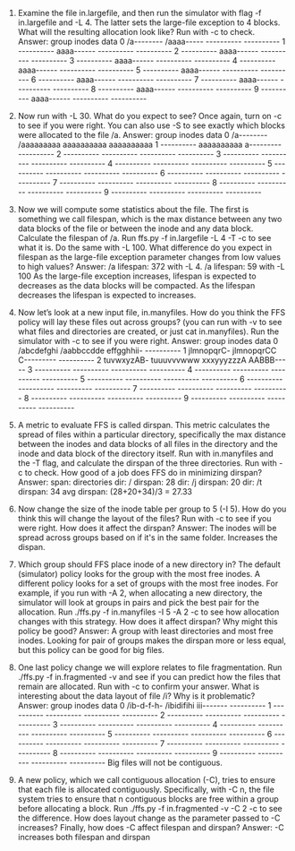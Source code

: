 1. Examine the file in.largefile, and then run the simulator with flag -f in.largefile and -L 4. The latter sets the large-file exception to 4 blocks. What will the resulting allocation look like? Run with -c to check.
Answer:
group inodes    data
    0 /a-------- /aaaa----- ---------- ----------
    1 ---------- aaaa------ ---------- ----------
    2 ---------- aaaa------ ---------- ----------
    3 ---------- aaaa------ ---------- ----------
    4 ---------- aaaa------ ---------- ----------
    5 ---------- aaaa------ ---------- ----------
    6 ---------- aaaa------ ---------- ----------
    7 ---------- aaaa------ ---------- ----------
    8 ---------- aaaa------ ---------- ----------
    9 ---------- aaaa------ ---------- ----------

2. Now run with -L 30. What do you expect to see? Once again, turn on -c to see if you were right. You can also use -S to see exactly which blocks were allocated to the file /a.
Answer:
group inodes    data
    0 /a-------- /aaaaaaaaa aaaaaaaaaa aaaaaaaaaa
    1 ---------- aaaaaaaaaa a--------- ----------
    2 ---------- ---------- ---------- ----------
    3 ---------- ---------- ---------- ----------
    4 ---------- ---------- ---------- ----------
    5 ---------- ---------- ---------- ----------
    6 ---------- ---------- ---------- ----------
    7 ---------- ---------- ---------- ----------
    8 ---------- ---------- ---------- ----------
    9 ---------- ---------- ---------- ----------

3. Now we will compute some statistics about the file. The first is something we call filespan, which is the max distance between any two data blocks of the file or between the inode and any data block. Calculate the filespan of /a. Run ffs.py -f in.largefile -L 4 -T -c to see what it is. Do the same with -L 100. What difference do you expect in filespan as the large-file exception parameter changes from low values to high values?
Answer: /a lifespan: 372 with -L 4.
        /a lifespan: 59 with -L 100
  As the large-file exception increases, lifespan is expected to decreases as the data blocks will be  compacted. As the lifespan decreases the lifespan is expected to increases.

4. Now let’s look at a new input file, in.manyfiles. How do you think the FFS policy will lay these files out across groups? (you can run with -v to see what files and directories are created, or just cat in.manyfiles). Run the simulator with -c to see if you were right.
Answer:
group inodes     data
    0 /abcdefghi /aabbccdde effgghhii- ----------
    1 jlmnopqrC- jlmnopqrCC C--------- ----------
    2 tuvwxyzAB- tuuuvvvwww xxxyyyzzzA AABBB-----
    3 ---------- ---------- ---------- ----------
    4 ---------- ---------- ---------- ----------
    5 ---------- ---------- ---------- ----------
    6 ---------- ---------- ---------- ----------
    7 ---------- ---------- ---------- ----------
    8 ---------- ---------- ---------- ----------
    9 ---------- ---------- ---------- ----------

5. A metric to evaluate FFS is called dirspan. This metric calculates the spread of files within a particular directory, specifically the max distance between the inodes and data blocks of all files in the directory and the inode and data block of the directory itself. Run with in.manyfiles and the -T flag, and calculate the dirspan of the three directories. Run with -c to check. How good of a job does FFS do in minimizing dirspan?
Answer:
span: directories
  dir:           /  dirspan: 28
  dir:          /j  dirspan: 20
  dir:          /t  dirspan: 34
               avg  dirspan: (28+20+34)/3 = 27.33

6. Now change the size of the inode table per group to 5 (-I 5). How do you think this will change the layout of the files? Run with -c to see if you were right. How does it affect the dirspan? 
Answer: The inodes will be spread across groups based on if it's in the same folder. Increases the dispan.

7. Which group should FFS place inode of a new directory in? The default (simulator) policy looks for the group with the most free inodes. A different policy looks for a set of groups with the most free inodes. For example, if you run with -A 2, when allocating a new directory, the simulator will look at groups in pairs and pick the best pair for the allocation. Run ./ffs.py -f in.manyfiles -I 5 -A 2 -c to see how allocation changes with this strategy. How does it affect dirspan? Why might this policy be good?
Answer: A group with least directories and most free inodes. Looking for pair of groups makes the dirspan more or less equal, but this policy can be good for big files.

8. One last policy change we will explore relates to file fragmentation. Run ./ffs.py -f in.fragmented -v and see if you can predict how the files that remain are allocated. Run with -c to confirm your answer. What is interesting about the data layout of file /i? Why is it problematic? 
Answer:
group inodes    data
    0 /ib-d-f-h- /ibidifihi iii------- ----------
    1 ---------- ---------- ---------- ----------
    2 ---------- ---------- ---------- ----------
    3 ---------- ---------- ---------- ----------
    4 ---------- ---------- ---------- ----------
    5 ---------- ---------- ---------- ----------
    6 ---------- ---------- ---------- ----------
    7 ---------- ---------- ---------- ----------
    8 ---------- ---------- ---------- ----------
    9 ---------- ---------- ---------- ----------
Big files will not be contiguous.


9. A new policy, which we call contiguous allocation (-C), tries to ensure that each file is allocated contiguously. Specifically, with -C n, the file system tries to ensure that n contiguous blocks are free within a group before allocating a block. Run ./ffs.py -f in.fragmented -v -C 2 -c to see the difference. How does layout change as the parameter passed to -C increases? Finally, how does -C affect filespan and dirspan?
Answer: -C increases both filespan and dirspan